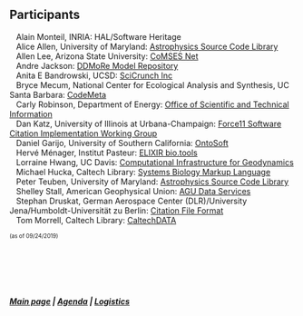 ## Participants    
 &nbsp; &nbsp;Alain Monteil,	INRIA: HAL/Software Heritage   
 &nbsp; &nbsp;Alice Allen, University of Maryland: [Astrophysics Source Code Library](http://ascl.net/)  
 &nbsp; &nbsp;Allen Lee, Arizona State University: [CoMSES Net](https://www.comses.net/)  
 &nbsp; &nbsp;Andre Jackson: [DDMoRe Model Repository](http://repository.ddmore.eu/)  
 &nbsp; &nbsp;Anita E Bandrowski, UCSD: [SciCrunch Inc](https://scicrunch.org/)  
 &nbsp; &nbsp;Bryce Mecum, National Center for Ecological Analysis and Synthesis, UC Santa Barbara: [CodeMeta](https://codemeta.github.io/)  
 &nbsp; &nbsp;Carly Robinson, Department of Energy: [Office of Scientific and Technical Information](https://www.osti.gov/)  
 &nbsp; &nbsp;Dan Katz, University of Illinois at Urbana-Champaign: [Force11 Software Citation Implementation Working Group](https://www.force11.org/group/software-citation-implementation-working-group)  
 &nbsp; &nbsp;Daniel Garijo, University of Southern California: [OntoSoft](http://www.ontosoft.org/)    
 &nbsp; &nbsp;Hervé Ménager,	Institut Pasteur: [ELIXIR bio.tools](https://bio.tools/)  
 &nbsp; &nbsp;Lorraine Hwang, UC Davis: [Computational Infrastructure for Geodynamics](https://geodynamics.org/)  
 &nbsp; &nbsp;Michael Hucka, Caltech Library: [Systems Biology Markup Language](http://sbml.org/Main_Page)  
 &nbsp; &nbsp;Peter Teuben, University of Maryland: [Astrophysics Source Code Library](http://ascl.net/)  
 &nbsp; &nbsp;Shelley Stall, American Geophysical Union: [AGU Data Services](https://www.agu.org/Learn-About-AGU/About-AGU/Data-Leadership)    
 &nbsp; &nbsp;Stephan Druskat, German Aerospace Center (DLR)/University Jena/Humboldt-Universität zu Berlin: [Citation File Format](https://citation-file-format.github.io/)  
 &nbsp; &nbsp;Tom Morrell, Caltech Library: [CaltechDATA](https://data.caltech.edu/)  
     

   
<sub><sup> (as of 09/24/2019) </sup></sub>

  &nbsp; &nbsp;   
  &nbsp; &nbsp;    
  &nbsp; &nbsp;    
  &nbsp; &nbsp;  
##### [Main page](https://asclnet.github.io/SWRegistryWorkshop/) | [Agenda](https://asclnet.github.io/SWRegistryWorkshop/Agenda.html) | [Logistics](https://asclnet.github.io/SWRegistryWorkshop/Logistics.html)   
